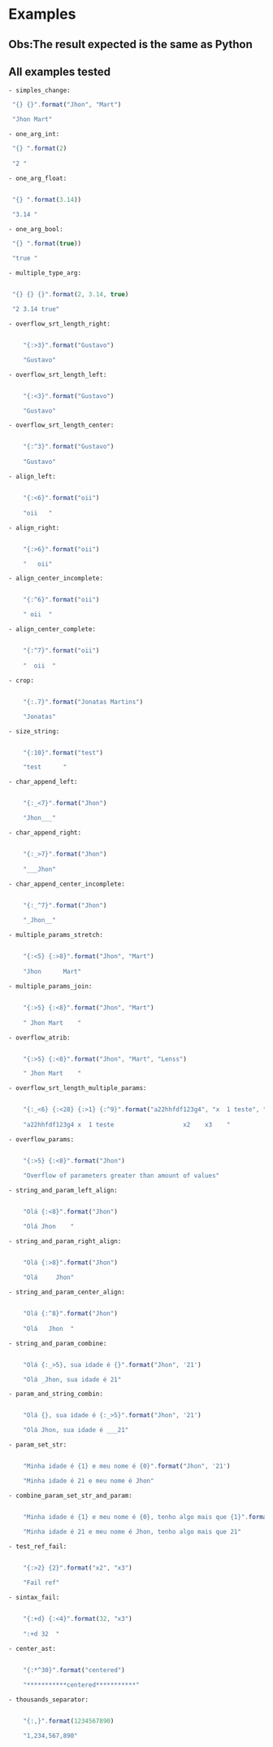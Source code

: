 
# Examples

**Obs:The result expected is the same as Python**
---
All examples tested
---


    - simples_change:
   ```javascript 
    "{} {}".format("Jhon", "Mart")

    "Jhon Mart"
```

    - one_arg_int:
   ```javascript
    "{} ".format(2)
    
    "2 "
```

    - one_arg_float:
   ```javascript

    "{} ".format(3.14))

    "3.14 "
```

    - one_arg_bool:
   ```javascript
    "{} ".format(true))
    
    "true "
```

    - multiple_type_arg:
   ```javascript

    "{} {} {}".format(2, 3.14, true)

    "2 3.14 true"
```


    - overflow_srt_length_right:
```javascript

    "{:>3}".format("Gustavo")

    "Gustavo"
```

    - overflow_srt_length_left:
```javascript

    "{:<3}".format("Gustavo")

    "Gustavo"
```

    - overflow_srt_length_center:
```javascript

    "{:^3}".format("Gustavo")
    
    "Gustavo"
```

    - align_left:
```javascript

    "{:<6}".format("oii")
    
    "oii   "
```

    - align_right:
```javascript

    "{:>6}".format("oii")

    "   oii"
```

    - align_center_incomplete:
```javascript

    "{:^6}".format("oii")

    " oii  "
```

    - align_center_complete:
```javascript

    "{:^7}".format("oii")
    
    "  oii  "
```

    - crop:
```javascript

    "{:.7}".format("Jonatas Martins")

    "Jonatas"
```

    - size_string:
```javascript

    "{:10}".format("test")

    "test      "
```

    - char_append_left:
```javascript

    "{:_<7}".format("Jhon")

    "Jhon___"
```

    - char_append_right:
```javascript

    "{:_>7}".format("Jhon")
    
    "___Jhon"
```

    - char_append_center_incomplete:
```javascript

    "{:_^7}".format("Jhon")
    
    "_Jhon__"
```

    - multiple_params_stretch:
```javascript

    "{:<5} {:>8}".format("Jhon", "Mart")
    
    "Jhon      Mart"
```

    - multiple_params_join:
```javascript

    "{:>5} {:<8}".format("Jhon", "Mart")
    
    " Jhon Mart    "
```

    - overflow_atrib:
```javascript

    "{:>5} {:<8}".format("Jhon", "Mart", "Lenss")

    " Jhon Mart    "
```

    - overflow_srt_length_multiple_params:
```javascript

    "{:_<6} {:<28} {:>1} {:^9}".format("a22hhfdf123g4", "x  1 teste", "x2", "x3")
    
    "a22hhfdf123g4 x  1 teste                   x2    x3    "
```


    - overflow_params:
```javascript

    "{:>5} {:<8}".format("Jhon")

    "Overflow of parameters greater than amount of values"
```

    - string_and_param_left_align:
```javascript

    "Olá {:<8}".format("Jhon")
    
    "Olá Jhon    "
```

    - string_and_param_right_align:
```javascript

    "Olá {:>8}".format("Jhon")

    "Olá     Jhon"
```

    - string_and_param_center_align:
```javascript

    "Olá {:^8}".format("Jhon")
    
    "Olá   Jhon  "
```

    - string_and_param_combine:
```javascript

    "Olá {:_>5}, sua idade é {}".format("Jhon", '21')

    "Olá _Jhon, sua idade é 21"
```

    - param_and_string_combin:
```javascript

    "Olá {}, sua idade é {:_>5}".format("Jhon", '21')

    "Olá Jhon, sua idade é ___21"
```

    - param_set_str:
```javascript

    "Minha idade é {1} e meu nome é {0}".format("Jhon", '21')

    "Minha idade é 21 e meu nome é Jhon"
```

    - combine_param_set_str_and_param:
```javascript

    "Minha idade é {1} e meu nome é {0}, tenho algo mais que {1}".format("Jhon",'21')

    "Minha idade é 21 e meu nome é Jhon, tenho algo mais que 21"
```

    - test_ref_fail:
```javascript

    "{:>2} {2}".format("x2", "x3")
    
    "Fail ref"
```

    - sintax_fail:
```javascript

    "{:+d} {:<4}".format(32, "x3")
    
    ":+d 32  "
```

    - center_ast:
```javascript

    "{:*^30}".format("centered")

    "***********centered***********"
```

    - thousands_separator:
```javascript

    "{:,}".format(1234567890)

    "1,234,567,890"
```

    
